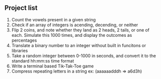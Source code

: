 ## Project list
1. Count the vowels present in a given string
2. Check if an array of integers is acending, decending, or neither
3. Flip 2 coins, and note whether they land as 2 heads, 2 tails, or one of each. Simulate this 1000 times, and display the outcomes as percentages
4. Translate a binary number to an integer without built in funcitons or libraries
5. Take a random integer between 0-1000 in seconds, and convert it to the standard hh:mm:ss time format
6. Write a terminal based Tik-Tak-Toe game 
7. Compress repeating letters in a string ex: (aaaaaadddh => a6d3h)